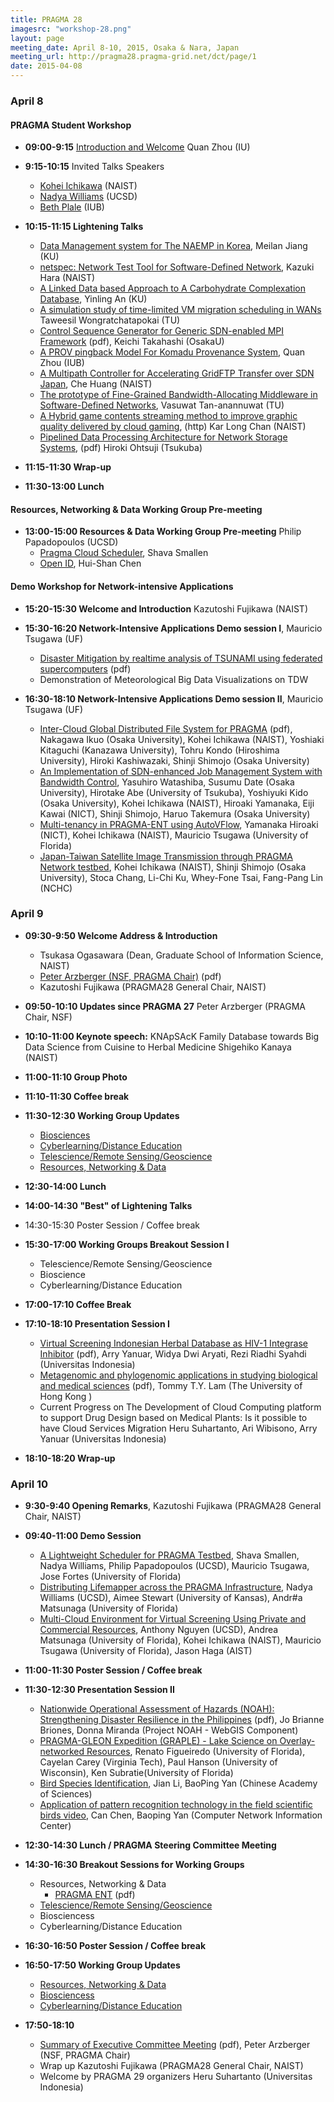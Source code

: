 ```yaml
---
title: PRAGMA 28 
imagesrc: "workshop-28.png"
layout: page
meeting_date: April 8-10, 2015, Osaka & Nara, Japan
meeting_url: http://pragma28.pragma-grid.net/dct/page/1
date: 2015-04-08
---
```


### April 8

#### PRAGMA Student Workshop

* **09:00-9:15** [Introduction and Welcome][1] Quan Zhou (IU)
* **9:15-10:15** Invited Talks Speakers
  * [Kohei Ichikawa][2] (NAIST)
  * [Nadya Williams][3] (UCSD) 
  * [Beth Plale][4] (IUB)

* **10:15-11:15  Lightening Talks**
  * [Data Management system for The NAEMP in Korea][12], Meilan Jiang (KU)
  * [netspec: Network Test Tool for Software-Defined Network][14], Kazuki Hara (NAIST)
  * [A Linked Data based Approach to A Carbohydrate Complexation
    Database][20], Yinling An (KU)
  * [A simulation study of time-limited VM migration scheduling in 
    WANs][19] Taweesil Wongratchatapokai (TU)
  * [Control Sequence Generator for Generic SDN-enabled MPI Framework][11] (pdf), 
    Keichi Takahashi (OsakaU)
  * [A PROV pingback Model For Komadu Provenance System][17], Quan Zhou (IUB)
  * [A Multipath Controller for Accelerating GridFTP Transfer over SDN
    Japan][13], Che Huang (NAIST)
  * [The prototype of Fine-Grained Bandwidth-Allocating Middleware in
    Software-Defined Networks][18], Vasuwat Tan-anannuwat (TU)
  * [A Hybrid game contents streaming method to improve graphic quality
    delivered by cloud gaming][15], (http) Kar Long Chan (NAIST)
  * [Pipelined Data Processing Architecture for Network Storage Systems][16], (pdf)
    Hiroki Ohtsuji (Tsukuba)

* **11:15-11:30 Wrap-up**
* **11:30-13:00 Lunch**

#### Resources, Networking & Data Working Group Pre-meeting

* **13:00-15:00 Resources & Data Working Group Pre-meeting** Philip Papadopoulos (UCSD)
  * [Pragma Cloud Scheduler][5], Shava Smallen
  * [Open ID][6], Hui-Shan Chen

#### Demo Workshop for Network-intensive Applications

* **15:20-15:30 Welcome and Introduction** Kazutoshi Fujikawa (NAIST) 
* **15:30-16:20 Network-Intensive Applications Demo session I**,  Mauricio Tsugawa (UF)
  * [Disaster Mitigation by realtime analysis of TSUNAMI 
    using federated supercomputers][7] (pdf)
  * Demonstration of Meteorological Big Data Visualizations on TDW

* **16:30-18:10 Network-Intensive Applications Demo session II**,  Mauricio Tsugawa (UF)
  * [Inter-Cloud Global Distributed File System for PRAGMA][8] (pdf),
    Nakagawa Ikuo (Osaka University), Kohei Ichikawa (NAIST), Yoshiaki
    Kitaguchi (Kanazawa University), Tohru Kondo (Hiroshima University),
    Hiroki Kashiwazaki, Shinji Shimojo (Osaka University)
  * [An Implementation of SDN-enhanced Job Management System with Bandwidth Control][9],
    Yasuhiro Watashiba, Susumu Date (Osaka University), Hirotake Abe
    (University of Tsukuba), Yoshiyuki Kido (Osaka University), Kohei
    Ichikawa (NAIST), Hiroaki Yamanaka, Eiji Kawai (NICT), Shinji Shimojo,
    Haruo Takemura (Osaka University)
  * [Multi-tenancy in PRAGMA-ENT using AutoVFlow][10],
    Yamanaka Hiroaki (NICT), Kohei Ichikawa (NAIST), Mauricio Tsugawa
    (University of Florida)
  * [Japan-Taiwan Satellite Image Transmission through PRAGMA Network testbed][23],
    Kohei Ichikawa (NAIST), Shinji Shimojo (Osaka University), Stoca
    Chang, Li-Chi Ku, Whey-Fone Tsai, Fang-Pang Lin (NCHC)

### April 9

* **09:30-9:50 Welcome Address & Introduction** 
  * Tsukasa Ogasawara (Dean, Graduate School of Information Science, NAIST)
  * [Peter Arzberger (NSF, PRAGMA Chair)][40] (pdf)
  * Kazutoshi Fujikawa (PRAGMA28 General Chair, NAIST)

* **09:50-10:10 Updates since PRAGMA 27**  Peter Arzberger (PRAGMA Chair, NSF)
* **10:10-11:00 Keynote speech:** KNApSAcK Family Database towards Big Data Science from 
  Cuisine to Herbal Medicine Shigehiko Kanaya (NAIST)
* **11:00-11:10 Group Photo**
* **11:10-11:30 Coffee break**
* **11:30-12:30 Working Group Updates**
  * [Biosciences][27]
  * [Cyberlearning/Distance Education][36]
  * [Telescience/Remote Sensing/Geoscience][37]
  * [Resources, Networking & Data][31]
* **12:30-14:00 Lunch**
* **14:00-14:30 "Best" of Lightening Talks**
* 14:30-15:30 Poster Session / Coffee break
* **15:30-17:00 Working Groups Breakout Session I**
  * Telescience/Remote Sensing/Geoscience
  * Bioscience
  * Cyberlearning/Distance Education
* **17:00-17:10 Coffee Break**
* **17:10-18:10 Presentation Session I**
  * [Virtual Screening Indonesian Herbal Database as HIV-1 Integrase Inhibitor][24] 
    (pdf), Arry Yanuar, Widya Dwi Aryati, Rezi Riadhi Syahdi (Universitas Indonesia)
  * [Metagenomic and phylogenomic applications in studying biological and
    medical sciences][26] (pdf), Tommy T.Y. Lam (The University of Hong Kong )
  * Current Progress on The Development of Cloud Computing platform to support
    Drug Design based on Medical Plants: Is it possible to have Cloud Services
    Migration Heru Suhartanto, Ari Wibisono, Arry Yanuar (Universitas Indonesia)
* **18:10-18:20 Wrap-up**

### April 10 

* **9:30-9:40 Opening Remarks**, Kazutoshi Fujikawa (PRAGMA28 General Chair, NAIST)
* **09:40-11:00    Demo Session**
  * [A Lightweight Scheduler for PRAGMA Testbed][38], Shava Smallen, Nadya Williams, 
    Philip Papadopoulos (UCSD), Mauricio Tsugawa, Jose Fortes (University of Florida)
  * [Distributing Lifemapper across the PRAGMA Infrastructure][33], Nadya Williams (UCSD), 
    Aimee Stewart (University of Kansas), Andr#a Matsunaga (University of Florida)
  * [Multi-Cloud Environment for Virtual Screening Using Private and
    Commercial Resources][34],
    Anthony Nguyen (UCSD), Andrea Matsunaga (University of Florida), Kohei
    Ichikawa (NAIST), Mauricio Tsugawa (University of Florida), Jason Haga (AIST)

* **11:00-11:30    Poster Session / Coffee break**
* **11:30-12:30    Presentation Session II**
  * [Nationwide Operational Assessment of Hazards (NOAH): Strengthening
    Disaster Resilience in the Philippines][29] (pdf),
    Jo Brianne Briones, Donna Miranda (Project NOAH -  WebGIS Component)
  * [PRAGMA-GLEON Expedition (GRAPLE) - Lake Science on Overlay-networked
    Resources][35], Renato Figueiredo (University of Florida), Cayelan Carey (Virginia Tech),
    Paul Hanson (University of Wisconsin), Ken Subratie(University of Florida)
  * [Bird Species Identification][22], Jian Li, BaoPing Yan (Chinese Academy of Sciences)
  * [Application of pattern recognition technology in the field scientific birds video][21],
    Can Chen, Baoping Yan (Computer Network Information Center)

* **12:30-14:30 Lunch / PRAGMA Steering Committee Meeting**
* **14:30-16:30    Breakout Sessions for Working Groups**
  * Resources, Networking & Data 
    * [PRAGMA ENT][39] (pdf)
  * [Telescience/Remote Sensing/Geoscience][42]
  * Biosciencess
  * Cyberlearning/Distance Education
* **16:30-16:50    Poster Session / Coffee break**
* **16:50-17:50    Working Group Updates**
  * [Resources, Networking & Data][25]
  * [Biosciencess][28]
  * [Cyberlearning/Distance Education][32]

* **17:50-18:10**
  * [Summary of Executive Committee Meeting][41] (pdf), Peter Arzberger (NSF, PRAGMA Chair)
  * Wrap up Kazutoshi Fujikawa (PRAGMA28 General Chair, NAIST)
  * Welcome by PRAGMA 29 organizers Heru Suhartanto (Universitas Indonesia)

 [1]: presentations/april-08/student-workshop/intro.pdf
 [2]: presentations/april-08/student-workshop/invited-talks/ichikawa.pdf
 [3]: presentations/april-08/student-workshop/invited-talks/nwilliams.pdf
 [4]: presentations/april-08/student-workshop/invited-talks/bplale.pdf

 [5]: presentations/april-08/resources/cloud-scheduler.pdf
 [6]: presentations/april-08/resources/open-id.pdf

 [7]: presentations/april-08/network-intensive-apps/disaster-mitigation.pdf
 [8]: presentations/april-08/network-intensive-apps/inter-cloud.pdf
 [9]: presentations/april-08/network-intensive-apps/sdn-enhanced.pdf
[10]: presentations/april-08/network-intensive-apps/multi-tenancy.pdf
[23]: presentations/april-08/network-intensive-apps/japan-taiwan-satellite.pdf 

[11]: presentations/april-08/student-workshop/lightning-talks/control-sequence-generator.pdf
[12]: presentations/april-08/student-workshop/lightning-talks/data-management.pdf
[13]: presentations/april-08/student-workshop/lightning-talks/multipath-controller.pdf
[14]: presentations/april-08/student-workshop/lightning-talks/netspec.pdf
[15]: http://prezi.com/edlupsluud5p/?utm_campaign=share&utm_medium=copy&rc=ex0share
[16]: presentations/april-08/student-workshop/lightning-talks/pipelined-data.pdf
[17]: presentations/april-08/student-workshop/lightning-talks/pingback-komadu.pptx
[18]: presentations/april-08/student-workshop/lightning-talks/fgbam.pdf
[19]: presentations/april-08/student-workshop/lightning-talks/vm-migration.pdf
[20]: presentations/april-08/student-workshop/lightning-talks/linked-data.pdf

[40]: presentations/april-09/overview.pdf
[24]: presentations/april-09/virtual-screening.pdf
[26]: presentations/april-09/metagenomic.pdf
[27]: presentations/april-09/wg-update-biosciences.pdf
[31]: presentations/april-09/wg-update-resources.pdf
[36]: presentations/april-09/wg-update-cyberlearning.pptx
[37]: presentations/april-09/wg-update-telescience.pptx

[21]: presentations/april-10/can-chen.pdf
[22]: presentations/april-10/li-jian.pdf
[29]: presentations/april-10/jo-brianne-briones.pdf
[30]: presentations/april-10/antony-nguyen.pdf
[33]: presentations/april-10/demo-lifemapper.pdf
[34]: presentations/april-10/demo-multi-cloud.pdf
[38]: presentations/april-10/demo-lightweight-scheduler.pdf
[35]: presentations/april-10/graple.pdf
[39]: presentations/april-10/pragma-ent.pdf
[41]: presentations/april-10/summary.pdf

[25]: presentations/april-10/wg/resources-breakout.pdf
[28]: presentations/april-10/wg/update-biosciences.pdf
[32]: presentations/april-10/wg/update-cyberlearning.pptx
[42]: presentations/april-10/wg/telescience-breakout.pdf

